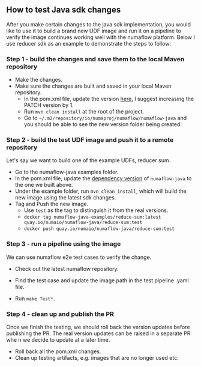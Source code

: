 ## How to test Java sdk changes

After you make certain changes to the java sdk implementation, you would like to use it to build a brand new UDF image and run it on a pipeline to verify the image continues working well with the numaflow platform. Below I use reducer sdk as an example to demonstrate the steps to follow:

### Step 1 - build the changes and save them to the local Maven repository

* Make the changes.
* Make sure the changes are built and saved in your local Maven repository.
  * In the pom.xml file, update the version [here](https://github.com/numaproj/numaflow-java/blob/main/pom.xml#L9), I suggest increasing the PATCH version by 1.
  * Run `mvn clean install` at the root of the project.
  * Go to `~/.m2/repository/io/numaproj/numaflow/numaflow-java` and you should be able to see the new version folder being created.

### Step 2 - build the test UDF image and push it to a remote repository

Let's say we want to build one of the example UDFs, reducer sum.

* Go to the numaflow-java examples folder.
* In the pom.xml file, update the [dependency version](https://github.com/numaproj/numaflow-java/blob/main/examples/pom.xml#L19) of `numaflow-java` to the one we built above.
* Under the example folder, run `mvn clean install`, which will build the new image using the latest sdk changes.
* Tag and Push the new image.
  * Use `test` as the tag to distinguish it from the real versions.
  * `docker tag numaflow-java-examples/reduce-sum:latest quay.io/numaio/numaflow-java/reduce-sum:test`
  * `docker push quay.io/numaio/numaflow-java/reduce-sum:test`

### Step 3 - run a pipeline using the image

We can use numaflow e2e test cases to verify the change.

* Check out the latest numaflow repository.

* Find the test case and update the image path in the test pipeline .yaml file.
* Run `make Test*`.

### Step 4 - clean up and publish the PR

Once we finish the testing, we should roll back the version updates before publishing the PR. The real version updates can be raised in a separate PR whe n we decide to update at a later time.

* Roll back all the pom.xml changes.
* Clean up testing artifacts, e.g. images that are no longer used etc.



